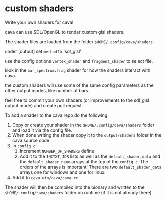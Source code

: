 custom shaders
==============

Write your own shaders for cava!

cava can use SDL/OpenGL to render custom glsl shaders.

The shader files are loaded from the folder `$HOME/.config/cava/shaders`

under [output] set `method` to 'sdl_glsl'

use the config options `vertex_shader` and `fragment_shader` to select file.

look in the `bar_spectrum.frag` shader for how the shaders interact with cava.

the custom shaders will use some of the same config parameters as the other output modes, like number of bars.

feel free to commit your own shaders (or improvements to the sdl_glsl output mode) and create pull request.

To add a shader to the cava repo do the following:

1. Copy or create your shader in the `$HOME/.config/cava/shaders` folder and load it via the config file.
2. When done writing the shader copy it to the `output/shaders` folder in the cava source code
3. In `config.c`:
    1. Increment `NUMBER_OF_SHADERS` define
    2. Add it to the `INCTXT`, `IDR` lists as well as the `default_shader_data` and the `default_shader_name` arrays at the top of the `config.c`. The orders of the arrays is important! There are two `default_shader_data` arrays one for windows and one for linux.
4. Add it to `cava_win/cava/cava.rc`


The shader will then be compiled into the bionary and written to the `$HOME/.config/cava/shaders` folder on runtime (if it is not already there).


